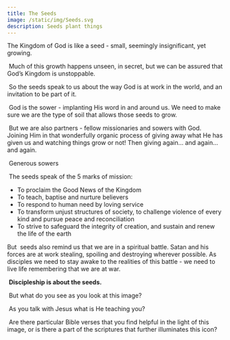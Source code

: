 ```yaml
---
title: The Seeds
image: /static/img/Seeds.svg
description: Seeds plant things
---
```

The Kingdom of God is like a seed - small, seemingly insignificant, yet growing.

 Much of this growth happens unseen, in secret, but we can be assured that God’s Kingdom is unstoppable.

 So the seeds speak to us about the way God is at work in the world, and an invitation to be part of it. 

 God is the sower - implanting His word in and around us. We need to make sure we are the type of soil that allows those seeds to grow.

 But we are also partners - fellow missionaries and sowers with God. Joining Him in that wonderfully organic process of giving away what He has given us and watching things grow or not! Then giving again… and again… and again.

 Generous sowers

 The seeds speak of the 5 marks of mission:

* To proclaim the Good News of the Kingdom
* To teach, baptise and nurture believers
* To respond to human need by loving service
* To transform unjust structures of society, to challenge violence of every kind and pursue peace and reconciliation
* To strive to safeguard the integrity of creation, and sustain and renew the life of the earth

But  seeds also remind us that we are in a spiritual battle. Satan and his forces are at work stealing, spoiling and destroying wherever possible. As disciples we need to stay awake to the realities of this battle - we need to live life remembering that we are at war.

 **Discipleship is about the seeds.**

 But what do you see as you look at this image? 

 As you talk with Jesus what is He teaching you? 

 Are there particular Bible verses that you find helpful in the light of this image, or is there a part of the scriptures that further illuminates this icon?